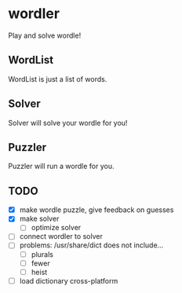 # wordler
Play and solve wordle!

## WordList
WordList is just a list of words.

## Solver
Solver will solve your wordle for you!

## Puzzler
Puzzler will run a wordle for you.

## TODO
* [x] make wordle puzzle, give feedback on guesses
* [x] make solver
    * [ ] optimize solver
* [ ] connect wordler to solver
* [ ] problems: /usr/share/dict does not include...
    * [ ] plurals
	* [ ] fewer
	* [ ] heist
* [ ] load dictionary cross-platform
